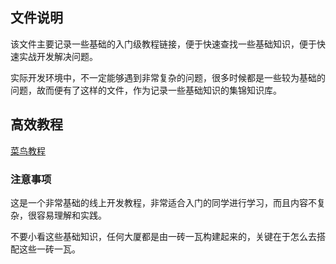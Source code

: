 ## 文件说明

该文件主要记录一些基础的入门级教程链接，便于快速查找一些基础知识，便于快速实战开发解决问题。

实际开发环境中，不一定能够遇到非常复杂的问题，很多时候都是一些较为基础的问题，故而便有了这样的文件，作为记录一些基础知识的集锦知识库。

## 高效教程

[菜鸟教程]([https://www.runoob.com](https://www.runoob.com))

### 注意事项

这是一个非常基础的线上开发教程，非常适合入门的同学进行学习，而且内容不复杂，很容易理解和实践。

不要小看这些基础知识，任何大厦都是由一砖一瓦构建起来的，关键在于怎么去搭配这些一砖一瓦。
